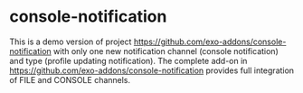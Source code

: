 # console-notification
This is a demo version of project https://github.com/exo-addons/console-notification with only one new notification channel (console notification) and type (profile updating notification).
The complete add-on in https://github.com/exo-addons/console-notification provides full integration of FILE and CONSOLE channels.
